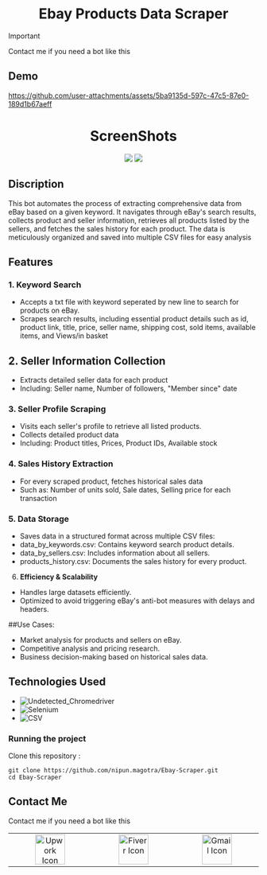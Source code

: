 <h1 align="center">
	Ebay Products Data Scraper
</h1>

> [!IMPORTANT]
> Contact me if you need a bot like this


## Demo

https://github.com/user-attachments/assets/5ba9135d-597c-47c5-87e0-189d1b67aeff



<h1 align="center">
	ScreenShots
</h1>
<p align="center">
	<img src="https://github.com/nipun.magotra/Ebay-Scraper/blob/b62dea6aaa564f1bd150a2f1f62f6295b482a9cc/Ebay_data.png">
	<img src="https://github.com/nipun.magotra/Ebay-Scraper/blob/b62dea6aaa564f1bd150a2f1f62f6295b482a9cc/Ebay_.png">
</p>

## Discription

This bot automates the process of extracting comprehensive data from eBay based on a given keyword. It navigates through eBay's search results, collects product and seller information, retrieves all products listed by the sellers, and fetches the sales history for each product. The data is meticulously organized and saved into multiple CSV files for easy analysis

## Features

### 1. **Keyword Search**
- Accepts a txt file with keyword seperated by new line to search for products on eBay.
- Scrapes search results, including essential product details such as id, product link, title, price, seller name, shipping cost, sold items, available items, and Views/in basket

## 2. **Seller Information Collection**

- Extracts detailed seller data for each product
- Including: Seller name, Number of followers, "Member since" date

### 3. **Seller Profile Scraping**

- Visits each seller's profile to retrieve all listed products.
- Collects detailed product data
- Including: Product titles, Prices, Product IDs, Available stock

### 4. **Sales History Extraction**

- For every scraped product, fetches historical sales data 
- Such as: Number of units sold, Sale dates, Selling price for each transaction

### 5. **Data Storage**

- Saves data in a structured format across multiple CSV files:
- data_by_keywords.csv: Contains keyword search product details.
- data_by_sellers.csv: Includes information about all sellers.
- products_history.csv: Documents the sales history for every product.

6. **Efficiency & Scalability**

- Handles large datasets efficiently.
- Optimized to avoid triggering eBay's anti-bot measures with delays and headers.

##Use Cases:

- Market analysis for products and sellers on eBay.
- Competitive analysis and pricing research.
- Business decision-making based on historical sales data.

## Technologies Used

- ![Undetected_Chromedriver](https://img.shields.io/badge/-Undetected_Chromedriver-green)
- ![Selenium](https://img.shields.io/badge/-Selenium-blue)
- ![CSV](https://img.shields.io/badge/-CSV-yellow)

### Running the project

Clone this repository :

```
git clone https://github.com/nipun.magotra/Ebay-Scraper.git
cd Ebay-Scraper
```

## Contact Me

Contact me if you need a bot like this

<table>
  <tr>
    <td align="center" width="500px">
      <a href="https://www.upwork.com/freelancers/~01c437b099d917194b" title="View my Upwork profile">
        <img src="https://img.icons8.com/external-tal-revivo-shadow-tal-revivo/48/null/external-upwork-a-global-freelancing-platform-where-professionals-connect-and-collaborate-remotely-logo-shadow-tal-revivo.png" alt="Upwork Icon" width="60" height="60"/>
      </a>
    </td>
    <td align="center" width="500px">
      <a href="https://www.fiverr.com/nipun.magotra" title="View my Fiverr profile">
        <img src="https://ml.globenewswire.com/Resource/Download/dcc91863-eeb0-4879-a556-9f7608b19744" alt="Fiverr Icon" width="60" height="60"/>
      </a>
    </td>
    <td align="center" width="500px">
      <a href="mailto:nipun.magotra123@gmail.com" title="Send me an email">
        <img src="https://www.svgrepo.com/show/452213/gmail.svg" alt="Gmail Icon" height="60" width="60"/>
      </a>
    </td>
    
  
   
  </tr>

</table>
